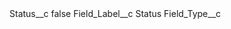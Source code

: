 <?xml version="1.0" encoding="UTF-8"?>
<CustomMetadata xmlns="http://soap.sforce.com/2006/04/metadata" xmlns:xsi="http://www.w3.org/2001/XMLSchema-instance" xmlns:xsd="http://www.w3.org/2001/XMLSchema">
    <label>Status__c</label>
    <protected>false</protected>
    <values>
        <field>Field_Label__c</field>
        <value xsi:type="xsd:string">Status</value>
    </values>
    <values>
        <field>Field_Type__c</field>
        <value xsi:nil="true"/>
    </values>
</CustomMetadata>
